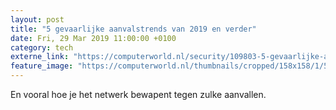 ```yaml
---
layout: post
title: "5 gevaarlijke aanvalstrends van 2019 en verder"
date: Fri, 29 Mar 2019 11:00:00 +0100
category: tech
externe_link: "https://computerworld.nl/security/109803-5-gevaarlijke-aanvalstrends-van-2019-en-verder"
feature_image: "https://computerworld.nl/thumbnails/cropped/158x158/1/5/1581b67a9e4ece2c29bf9d76a507a9e5.jpg"
---
```


En vooral hoe je het netwerk bewapent tegen zulke aanvallen.
